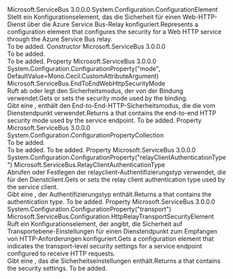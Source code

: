 <Type Name="WebHttpRelaySecurityElement" FullName="Microsoft.ServiceBus.Configuration.WebHttpRelaySecurityElement">
  <TypeSignature Language="C#" Value="public sealed class WebHttpRelaySecurityElement : System.Configuration.ConfigurationElement" />
  <TypeSignature Language="ILAsm" Value=".class public auto ansi sealed beforefieldinit WebHttpRelaySecurityElement extends System.Configuration.ConfigurationElement" />
  <TypeSignature Language="DocId" Value="T:Microsoft.ServiceBus.Configuration.WebHttpRelaySecurityElement" />
  <TypeSignature Language="VB.NET" Value="Public NotInheritable Class WebHttpRelaySecurityElement&#xA;Inherits ConfigurationElement" />
  <TypeSignature Language="F#" Value="type WebHttpRelaySecurityElement = class&#xA;    inherit ConfigurationElement" />
  <AssemblyInfo>
    <AssemblyName>Microsoft.ServiceBus</AssemblyName>
    <AssemblyVersion>3.0.0.0</AssemblyVersion>
  </AssemblyInfo>
  <Base>
    <BaseTypeName>System.Configuration.ConfigurationElement</BaseTypeName>
  </Base>
  <Interfaces />
  <Docs>
    <summary><span data-ttu-id="639dd-101">Stellt ein Konfigurationselement, das die Sicherheit für einen Web-HTTP-Dienst über die Azure Service Bus-Relay konfiguriert.</span><span class="sxs-lookup"><span data-stu-id="639dd-101">Represents a configuration element that configures the security for a Web HTTP service through the Azure Service Bus relay.</span></span></summary>
    <remarks>To be added.</remarks>
  </Docs>
  <Members>
    <Member MemberName=".ctor">
      <MemberSignature Language="C#" Value="public WebHttpRelaySecurityElement ();" />
      <MemberSignature Language="ILAsm" Value=".method public hidebysig specialname rtspecialname instance void .ctor() cil managed" />
      <MemberSignature Language="DocId" Value="M:Microsoft.ServiceBus.Configuration.WebHttpRelaySecurityElement.#ctor" />
      <MemberSignature Language="VB.NET" Value="Public Sub New ()" />
      <MemberType>Constructor</MemberType>
      <AssemblyInfo>
        <AssemblyName>Microsoft.ServiceBus</AssemblyName>
        <AssemblyVersion>3.0.0.0</AssemblyVersion>
      </AssemblyInfo>
      <Parameters />
      <Docs>
        <summary>To be added.</summary>
        <remarks>To be added.</remarks>
      </Docs>
    </Member>
    <Member MemberName="Mode">
      <MemberSignature Language="C#" Value="public Microsoft.ServiceBus.EndToEndWebHttpSecurityMode Mode { get; set; }" />
      <MemberSignature Language="ILAsm" Value=".property instance valuetype Microsoft.ServiceBus.EndToEndWebHttpSecurityMode Mode" />
      <MemberSignature Language="DocId" Value="P:Microsoft.ServiceBus.Configuration.WebHttpRelaySecurityElement.Mode" />
      <MemberSignature Language="VB.NET" Value="Public Property Mode As EndToEndWebHttpSecurityMode" />
      <MemberSignature Language="F#" Value="member this.Mode : Microsoft.ServiceBus.EndToEndWebHttpSecurityMode with get, set" Usage="Microsoft.ServiceBus.Configuration.WebHttpRelaySecurityElement.Mode" />
      <MemberType>Property</MemberType>
      <AssemblyInfo>
        <AssemblyName>Microsoft.ServiceBus</AssemblyName>
        <AssemblyVersion>3.0.0.0</AssemblyVersion>
      </AssemblyInfo>
      <Attributes>
        <Attribute>
          <AttributeName>System.Configuration.ConfigurationProperty("mode", DefaultValue=Mono.Cecil.CustomAttributeArgument)</AttributeName>
        </Attribute>
      </Attributes>
      <ReturnValue>
        <ReturnType>Microsoft.ServiceBus.EndToEndWebHttpSecurityMode</ReturnType>
      </ReturnValue>
      <Docs>
        <summary><span data-ttu-id="639dd-102">Ruft ab oder legt den Sicherheitsmodus, der von der Bindung verwendet.</span><span class="sxs-lookup"><span data-stu-id="639dd-102">Gets or sets the security mode used by the binding.</span></span></summary>
        <value><span data-ttu-id="639dd-103">Gibt eine <see cref="T:Microsoft.ServiceBus.EndToEndWebHttpSecurityMode" /> , enthält den End-to-End-HTTP-Sicherheitsmodus, die die vom Dienstendpunkt verwendet.</span><span class="sxs-lookup"><span data-stu-id="639dd-103">Returns a <see cref="T:Microsoft.ServiceBus.EndToEndWebHttpSecurityMode" /> that contains the end-to-end HTTP security mode used by the service endpoint.</span></span></value>
        <remarks>To be added.</remarks>
      </Docs>
    </Member>
    <Member MemberName="Properties">
      <MemberSignature Language="C#" Value="protected override System.Configuration.ConfigurationPropertyCollection Properties { get; }" />
      <MemberSignature Language="ILAsm" Value=".property instance class System.Configuration.ConfigurationPropertyCollection Properties" />
      <MemberSignature Language="DocId" Value="P:Microsoft.ServiceBus.Configuration.WebHttpRelaySecurityElement.Properties" />
      <MemberSignature Language="VB.NET" Value="Protected Overrides ReadOnly Property Properties As ConfigurationPropertyCollection" />
      <MemberSignature Language="F#" Value="member this.Properties : System.Configuration.ConfigurationPropertyCollection" Usage="Microsoft.ServiceBus.Configuration.WebHttpRelaySecurityElement.Properties" />
      <MemberType>Property</MemberType>
      <AssemblyInfo>
        <AssemblyName>Microsoft.ServiceBus</AssemblyName>
        <AssemblyVersion>3.0.0.0</AssemblyVersion>
      </AssemblyInfo>
      <ReturnValue>
        <ReturnType>System.Configuration.ConfigurationPropertyCollection</ReturnType>
      </ReturnValue>
      <Docs>
        <summary>To be added.</summary>
        <value>To be added.</value>
        <remarks>To be added.</remarks>
      </Docs>
    </Member>
    <Member MemberName="RelayClientAuthenticationType">
      <MemberSignature Language="C#" Value="public Microsoft.ServiceBus.RelayClientAuthenticationType RelayClientAuthenticationType { get; set; }" />
      <MemberSignature Language="ILAsm" Value=".property instance valuetype Microsoft.ServiceBus.RelayClientAuthenticationType RelayClientAuthenticationType" />
      <MemberSignature Language="DocId" Value="P:Microsoft.ServiceBus.Configuration.WebHttpRelaySecurityElement.RelayClientAuthenticationType" />
      <MemberSignature Language="VB.NET" Value="Public Property RelayClientAuthenticationType As RelayClientAuthenticationType" />
      <MemberSignature Language="F#" Value="member this.RelayClientAuthenticationType : Microsoft.ServiceBus.RelayClientAuthenticationType with get, set" Usage="Microsoft.ServiceBus.Configuration.WebHttpRelaySecurityElement.RelayClientAuthenticationType" />
      <MemberType>Property</MemberType>
      <AssemblyInfo>
        <AssemblyName>Microsoft.ServiceBus</AssemblyName>
        <AssemblyVersion>3.0.0.0</AssemblyVersion>
      </AssemblyInfo>
      <Attributes>
        <Attribute>
          <AttributeName>System.Configuration.ConfigurationProperty("relayClientAuthenticationType")</AttributeName>
        </Attribute>
      </Attributes>
      <ReturnValue>
        <ReturnType>Microsoft.ServiceBus.RelayClientAuthenticationType</ReturnType>
      </ReturnValue>
      <Docs>
        <summary><span data-ttu-id="639dd-104">Abrufen oder Festlegen der relayclient-Authentifizierungstyp verwendet, die für den Dienstclient.</span><span class="sxs-lookup"><span data-stu-id="639dd-104">Gets or sets the relay client authentication type used by the service client.</span></span></summary>
        <value><span data-ttu-id="639dd-105">Gibt eine <see cref="T:Microsoft.ServiceBus.RelayClientAuthenticationType" /> , der Authentifizierungstyp enthält.</span><span class="sxs-lookup"><span data-stu-id="639dd-105">Returns a <see cref="T:Microsoft.ServiceBus.RelayClientAuthenticationType" /> that contains the authentication type.</span></span></value>
        <remarks>To be added.</remarks>
      </Docs>
    </Member>
    <Member MemberName="Transport">
      <MemberSignature Language="C#" Value="public Microsoft.ServiceBus.Configuration.HttpRelayTransportSecurityElement Transport { get; }" />
      <MemberSignature Language="ILAsm" Value=".property instance class Microsoft.ServiceBus.Configuration.HttpRelayTransportSecurityElement Transport" />
      <MemberSignature Language="DocId" Value="P:Microsoft.ServiceBus.Configuration.WebHttpRelaySecurityElement.Transport" />
      <MemberSignature Language="VB.NET" Value="Public ReadOnly Property Transport As HttpRelayTransportSecurityElement" />
      <MemberSignature Language="F#" Value="member this.Transport : Microsoft.ServiceBus.Configuration.HttpRelayTransportSecurityElement" Usage="Microsoft.ServiceBus.Configuration.WebHttpRelaySecurityElement.Transport" />
      <MemberType>Property</MemberType>
      <AssemblyInfo>
        <AssemblyName>Microsoft.ServiceBus</AssemblyName>
        <AssemblyVersion>3.0.0.0</AssemblyVersion>
      </AssemblyInfo>
      <Attributes>
        <Attribute>
          <AttributeName>System.Configuration.ConfigurationProperty("transport")</AttributeName>
        </Attribute>
      </Attributes>
      <ReturnValue>
        <ReturnType>Microsoft.ServiceBus.Configuration.HttpRelayTransportSecurityElement</ReturnType>
      </ReturnValue>
      <Docs>
        <summary><span data-ttu-id="639dd-106">Ruft ein Konfigurationselement, der angibt, die Sicherheit auf Transportebene-Einstellungen für einen Dienstendpunkt zum Empfangen von HTTP-Anforderungen konfiguriert.</span><span class="sxs-lookup"><span data-stu-id="639dd-106">Gets a configuration element that indicates the transport-level security settings for a service endpoint configured to receive HTTP requests.</span></span></summary>
        <value><span data-ttu-id="639dd-107">Gibt eine <see cref="T:Microsoft.ServiceBus.Configuration.HttpRelayTransportSecurityElement" /> , das die Sicherheitseinstellungen enthält.</span><span class="sxs-lookup"><span data-stu-id="639dd-107">Returns a <see cref="T:Microsoft.ServiceBus.Configuration.HttpRelayTransportSecurityElement" /> that contains the security settings.</span></span></value>
        <remarks>To be added.</remarks>
      </Docs>
    </Member>
  </Members>
</Type>